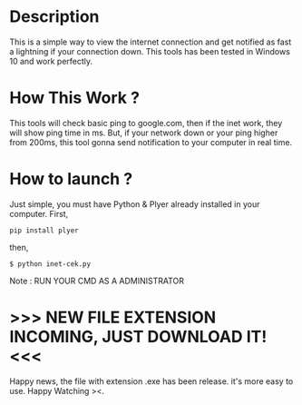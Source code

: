 # Description 
This is a simple way to view the internet connection and get notified as fast a lightning if your connection down. 
This tools has been tested in Windows 10 and work perfectly.

# How This Work ?
This tools will check basic ping to google.com, then if the inet work, they will show ping time in ms.
But, if your network down or your ping higher from 200ms, this tool gonna send notification to your computer in real time.

# How to launch ? 
Just simple, you must have Python & Plyer already installed in your computer.
First,
```
pip install plyer
```
then,
```
$ python inet-cek.py
```
Note : RUN YOUR CMD AS A ADMINISTRATOR


# >>> NEW FILE EXTENSION INCOMING, JUST DOWNLOAD IT! <<<
Happy news, the file with extension .exe has been release. it's more easy to use. Happy Watching ><.
